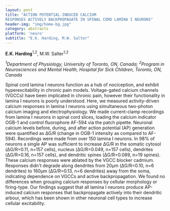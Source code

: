 ```yaml
---
layout: post
title: "ACTION POTENTIAL-INDUCED CALCIUM
RESPONSES ACTIVELY BACKPROPAGATE IN SPINAL CORD LAMINA I NEURONS"
header-img: "img/home-bg.jpg"
category: abstracts
platform: 'neuro'
subtitle: "E.K. Harding, M.W. Salter"
---
```

**E.K. Harding**<sup>1,2</sup>, M.W. Salter<sup>1,2</sup>

*<sup>1</sup>Department of Physiology, University of Toronto, ON, Canada;
<sup>2</sup>Program in Neurosciences and Mental Health, Hospital for Sick
Children, Toronto, ON, Canada*

Spinal cord lamina I neurons function as a hub of nociception, and
exhibit hyperexcitability in chronic pain models. Voltage-gated calcium
channels (VGCCs) have been implicated in chronic pain, however their
functionality in lamina I neurons is poorly understood. Here, we
measured activity-driven calcium responses in lamina I neurons using
simultaneous two-photon calcium imaging and electrophysiology. We made
current-clamp recordings from lamina I neurons in spinal cord slices,
loading the calcium indicator OGB-1 and control fluorophore AF-594 via
the patch pipette. Neuronal calcium levels before, during, and after
action potential (AP) generation were quantified as ∆G/R (change in
OGB-1 intensity as compared to AF-594). Recordings were made from over
150 lamina I neurons. In 98% of neurons a single AP was sufficient to
increase ΔG/R in the somatic cytosol (ΔG/R=0.11, n=157 cells), nucleus
(ΔG/R=0.049, n=157 cells), dendrites (ΔG/R=0.16, n=157 cells), and
dendritic spines (ΔG/R=0.089, n=19 spines). These calcium responses were
ablated by the VGCC blocker cadmium. Responses didn't degrade along
dendrites from 20µm (ΔG/R=0.10, n=6 dendrites) to 160µm (ΔG/R=0.13, n=6
dendrites) away from the soma, indicating dependence on VGCCs and active
backpropagation. We found no differences when grouping calcium responses
by cellular morphology or firing-type. Our findings suggest that all
lamina I neurons produce AP-induced calcium responses that backpropagate
actively into their dendritic arbour, which has been shown in other
neuronal cell types to increase cellular excitability.
